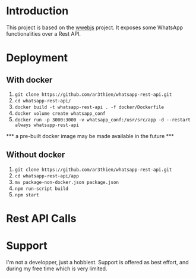 # Introduction

This project is based on the [wwebjs](https://wwebjs.dev/) project. It exposes some WhatsApp functionalities over a Rest API.

# Deployment

## With docker

1. `git clone https://github.com/ar3thien/whatsapp-rest-api.git`
2. `cd whatsapp-rest-api/`
3. `docker build -t whatsapp-rest-api . -f docker/Dockerfile`
4. `docker volume create whatsapp_conf`
4. `docker run -p 3000:3000 -v whatsapp_conf:/usr/src/app -d --restart always whatsapp-rest-api`

*** a pre-built docker image may be made available in the future ***

## Without docker

1. `git clone https://github.com/ar3thien/whatsapp-rest-api.git`
2. `cd whatsapp-rest-api/app`
3. `mv package-non-docker.json package.json`
4. `npm run-script build`
5. `npm start`

# Rest API Calls

# Support

I'm not a developper, just a hobbiest. Support is offered as best effort, and during my free time which is very limited.